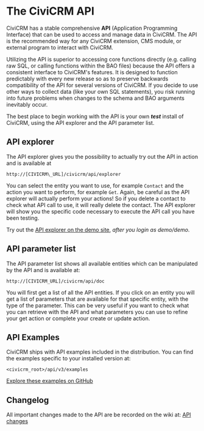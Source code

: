The CiviCRM API
===============

CiviCRM has a stable comprehensive **API** (Application Programming
Interface) that can be used to access and manage data in CiviCRM. The
API is the recommended way for any CiviCRM extension, CMS module, or
external program to interact with CiviCRM.

Utilizing the API is superior to accessing core functions directly (e.g.
calling raw SQL, or calling functions within the BAO files)
because the API offers a consistent interface to CiviCRM's features. It is
designed to function predictably with every new release so as to preserve
backwards compatibility of the API for several versions of CiviCRM. If
you decide to use other ways to collect data (like your own SQL statements),
you risk running into future problems when changes to the schema and
BAO arguments inevitably occur.

The best place to begin working with the API is your own ***test*** install of
CiviCRM, using the API explorer and the API parameter list.


API explorer
------------

The API explorer gives you the possibility to actually
try out the API in action and is available at

```text
http://[CIVICRM\_URL]/civicrm/api/explorer
```

You can select the entity you want to
use, for example `Contact` and the action you want to perform, for
example `Get`. Again, be careful as the API explorer will actually
perform your actions! So if you delete a contact to check what API
call to use, it will really delete the contact. The API explorer
will show you the specific code necessary to execute the API call you
have been testing.

Try out the [API explorer on the demo site], *after you login as demo/demo*.

[API explorer on the demo site]: http://drupal.sandbox.civicrm.org/civicrm/api/explorer


API parameter list
------------------

The API parameter list shows all available entities which
can be manipulated by the API and is available at:

```text
http://[CIVICRM_URL]/civicrm/api/doc
```

You will first get a list of all the API entities.
If you click on an entity you will get a list of parameters that are
available for that specific entity, with the type of the parameter.
This can be very useful if you want to check what you can retrieve
with the API and what parameters you can use to refine your get
action or complete your create or update action.


API Examples
------------

CiviCRM ships with API examples included in the distribution. You can
find the examples specific to your installed version at:

`<civicrm_root>/api/v3/examples`

[Explore these examples on GitHub](https://github.com/civicrm/civicrm-core/tree/master/api/v3/examples)


Changelog
---------

All important changes made to the API are be recorded on the wiki at:
[API changes](https://wiki.civicrm.org/confluence/display/CRMDOC/API+changes)
